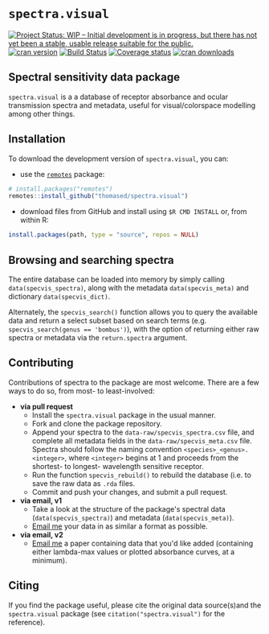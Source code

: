 # `spectra.visual`

[![Project Status: WIP – Initial development is in progress, but there has not yet been a stable, usable release suitable for the public.](https://www.repostatus.org/badges/latest/wip.svg)](https://www.repostatus.org/#wip) [![cran version](https://www.r-pkg.org/badges/version-ago/spectra.visual)](https://cran.r-project.org/package=spectra.visual/)
[![Build Status](https://travis-ci.org/thomased/spectra.visual.svg?branch=master)](https://travis-ci.org/thomased/spectra.visual/)
[![Coverage status](https://codecov.io/gh/thomased/spectra.visual/branch/master/graph/badge.svg)](https://codecov.io/github/thomased/spectra.visual?branch=master)
[![cran downloads](https://cranlogs.r-pkg.org/badges/grand-total/spectra.visual)](https://cran.r-project.org/package=spectra.visual/)

## Spectral sensitivity data package

`spectra.visual` is a a database of receptor absorbance and ocular transmission spectra and metadata, useful for visual/colorspace modelling among other things.

## Installation

To download the development version of `spectra.visual`, you can:

* use the [`remotes`](https://github.com/r-lib/remotes) package:

```r
# install.packages("remotes")
remotes::install_github("thomased/spectra.visual")
```

* download files from GitHub and install using `$R CMD INSTALL` or, from within R:

```r
install.packages(path, type = "source", repos = NULL)
```

## Browsing and searching spectra

The entire database can be loaded into memory by simply calling `data(specvis_spectra)`, along with the metadata `data(specvis_meta)` and dictionary `data(specvis_dict)`. 

Alternately, the `specvis_search()` function allows you to query the available data and return a select subset based on search terms (e.g. `specvis_search(genus == 'bombus')`), with the option of returning either raw spectra or metadata via the `return.spectra` argument. 

## Contributing

Contributions of spectra to the package are most welcome. There are a few ways to do so, from most- to least-involved:

- **via pull request**  
  - Install the `spectra.visual` package in the usual manner.
  - Fork and clone the package repository.
  - Append your spectra to the `data-raw/specvis_spectra.csv` file, and complete all metadata fields in the `data-raw/specvis_meta.csv` file. Spectra should follow the naming convention `<species>_<genus>.<integer>`, where `<integer>` begins at 1 and proceeds from the shortest- to longest- wavelength sensitive receptor.
  - Run the function `specvis_rebuild()` to rebuild the database (i.e. to save the raw data as `.rda` files.
  - Commit and push your changes, and submit a pull request.
-  **via email, v1**  
    - Take a look at the structure of the package's spectral data (`data(specvis_spectra)`) and metadata (`data(specvis_meta)`).
    - [Email me](mailto:thomas.white@sydney.edu.au) your data in as similar a format as possible.
- **via email, v2**  
    - [Email me](mailto:thomas.white@sydney.edu.au) a paper containing data that you'd like added (containing either lambda-max values or plotted absorbance curves, at a minimum). 

## Citing

If you find the package useful, please cite the original data source(s)and the `spectra.visual` package (see `citation("spectra.visual")` for the reference).
